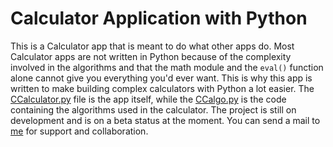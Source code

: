 # Calculator Application with Python
This is a Calculator app that is meant to do what other apps do. Most Calculator apps are not written in Python because of the complexity involved in the algorithms and that the math module and the `eval()` function alone cannot give you everything you'd ever want. This is why this app is written to make building complex calculators with Python a lot easier.
The [CCalculator.py](https://github.com/Samuel-HSSP/App-Development-with-Python/blob/main/Calculator/CCalculator.py) file is the app itself, while the [CCalgo.py](https://github.com/Samuel-HSSP/App-Development-with-Python/blob/main/Calculator/CCalgo.py) is the code containing the algorithms used in the calculator.
The project is still on development and is on a beta status at the moment.
You can send a mail to [me](samuelayomidehssp@gmail.com) for support and collaboration.
